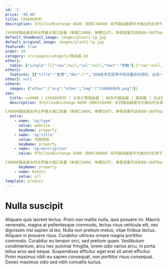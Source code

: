 ```yaml
---
id: '1'
price: '49.40'
title: CX6600系列
description: 华为CloudExchange 6600（简称CX6600）系列路由器是华为推出的云骨干路由器产品，具备低成本、大容量、高密端口、可编程等特点，可应用在企业云数据中心、企业接入节点和各大IDC网络出口。

CX6600路由器支持业界最大端口容量（单端口400G，单槽位4T），单框容量可达到80~160Tbps，支持SDN、BGP SR Policy、OC-YANG、EVPN、SR、vxLAN等多种技术，满足未来网络智慧、极简、超宽、开放的需求。
default_thumbnail_image: images/plant1-lg.jpg
default_original_image: images/plant1-lg.jpg
featured: true
order: 59
category: src/pages/category/路由器.md
other1: 
  table: {"single":[[{"row":null,"col":null,"text":"参数"},{"row":null,"col":null,"text":"CX6620"},{"row":null,"col":null,"text":"CX6608"}],[{"row":null,"col":null,"text":"交换容量"},{"row":null,"col":null,"text":"209 Tbps"},{"row":null,"col":null,"text":"84Tbps"}],[{"row":null,"col":null,"text":"转发性能"},{"row":null,"col":null,"text":"36,160 Mpps"},{"row":null,"col":null,"text":"14,464Mpps"}],[{"row":null,"col":null,"text":"主控槽位数"},{"row":null,"col":null,"text":"2"},{"row":null,"col":null,"text":"2"}],[{"row":null,"col":null,"text":"交换网板槽位数"},{"row":null,"col":null,"text":"8"},{"row":null,"col":null,"text":"8"}],[{"row":null,"col":null,"text":"接口板槽位数"},{"row":null,"col":null,"text":"20"},{"row":null,"col":null,"text":"8"}],[{"row":null,"col":null,"text":"接口类型"},{"row":null,"col":null,"text":"400GE、100GE、40GE、10GE"},{"row":null,"col":null,"text":"400GE、100GE、40GE、10GE"}],[{"row":null,"col":null,"text":"典型能耗"},{"row":null,"col":null,"text":"0.4 W/G"},{"row":null,"col":null,"text":"0.4 W/G"}],[{"row":null,"col":null,"text":"外形尺寸（高 × 宽 × 深）"},{"row":null,"col":null,"text":"2200mm × 600mm × 800mm (49.5U)"},{"row":null,"col":null,"text":"1016mm × 442mm × 945mm（23U）"}]]}
other2:
  features: [{"title":"智慧","dec":["","SDN技术实现骨干网流量实时调优、业务一键式部署，提升链路利用率、实现业务快速部署",""]},{"title":"大容量","dec":["","支持业界最大端口容量（单端口400G，单槽位4T），单框容量可达到80~160Tbps；单设备支持800个100GE端口、800个40GE端口、3200个10GE端口全限速接口",""]},{"title":"绿色节能","dec":["","设备功耗小于0.4W/G, 采用创新U+I型风道，多种节能散热技术和材料，同时按需配置的电源模块节能30%",""]}]
other3: null
other4:
  images: {"other":{"org":"other","img":["CX6600系列.png"]}}
seo:
  title: cx6600 | CX6600系列 | 业务汇聚路由器 | NE系列路由器 | 路由器 | 企业网络
  description: 华为CloudExchange 6600（简称CX6600）系列路由器是华为推出的云骨干路由器产品，具备低成本、大容量、高密端口、可编程等特点，可应用在企业云数据中心、企业接入节点和各大IDC网络出口。

CX6600路由器支持业界最大端口容量（单端口400G，单槽位4T），单框容量可达到80~160Tbps，支持SDN、BGP SR Policy、OC-YANG、EVPN、SR、vxLAN等多种技术，满足未来网络智慧、极简、超宽、开放的需求。
  extra:
    - name: 'og:type'
      value: website
      keyName: property
    - name: 'og:title'
      value: 河南网田
      keyName: property
    - name: 'og:description'
      value: 华为CloudExchange 6600（简称CX6600）系列路由器是华为推出的云骨干路由器产品，具备低成本、大容量、高密端口、可编程等特点，可应用在企业云数据中心、企业接入节点和各大IDC网络出口。

CX6600路由器支持业界最大端口容量（单端口400G，单槽位4T），单框容量可达到80~160Tbps，支持SDN、BGP SR Policy、OC-YANG、EVPN、SR、vxLAN等多种技术，满足未来网络智慧、极简、超宽、开放的需求。
      keyName: property
    - name: Robots
      value: all
template: product
---
```


# Nulla suscipit

Aliquam quis laoreet lectus. Proin non mattis nulla, quis posuere mi. Mauris venenatis, magna at pellentesque commodo, lectus risus vehicula elit, nec dignissim nisl sapien id leo. Nulla non pretium metus, vitae finibus lectus. Aliquam in posuere risus. Curabitur ultrices ornare magna porttitor commodo. Curabitur eu tempor orci, sed pretium quam. Vestibulum condimentum, arcu nec pulvinar fringilla, lorem odio varius arcu, in porta tellus eros sed neque. Suspendisse efficitur eget erat sit amet efficitur. Proin maximus nibh eu sapien consequat, non porttitor risus consequat. Donec maximus odio sed nibh convallis luctus.